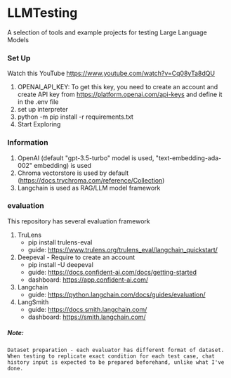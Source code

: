# LLMTesting
A selection of tools and example projects for testing Large Language Models


### Set Up
Watch this YouTube https://www.youtube.com/watch?v=Cq08yTa8dQU
1. OPENAI_API_KEY: To get this key, you need to create an account and create API key from https://platform.openai.com/api-keys and define it in the .env file
2. set up interpreter
3. python -m pip install -r requirements.txt
4. Start Exploring

### Information
1. OpenAI (default "gpt-3.5-turbo" model is used, "text-embedding-ada-002" embedding) is used
2. Chroma vectorstore is used by default (https://docs.trychroma.com/reference/Collection)
3. Langchain is used as RAG/LLM model framework


### evaluation
This repository has several evaluation framework
1. TruLens
    - pip install trulens-eval
    - guide: https://www.trulens.org/trulens_eval/langchain_quickstart/
2. Deepeval - Require to create an account
    - pip install -U deepeval
    - guide: https://docs.confident-ai.com/docs/getting-started
    - dashboard: https://app.confident-ai.com/
3. Langchain
    - guide: https://python.langchain.com/docs/guides/evaluation/
4. LangSmith
    - guide: https://docs.smith.langchain.com/
    - dashboard: https://smith.langchain.com/


##### Note:
    Dataset preparation - each evaluator has different format of dataset.
    When testing to replicate exact condition for each test case, chat history input is expected to be prepared beforehand, unlike what I've done.
